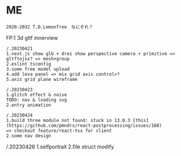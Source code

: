 # ME

```
2020-2032 T.D.LemonTree　なにそれ？
```

FP.1 3d gltf innerview

```
/.20230421 
1.next.js show glb + drei show perspective camera + primitive => gltftojsx? => mesh+group
2.eslint tsconfig
3.some free model upload
4.add leva panel => mix grid axis control>?
5.axis grid plane wireframe

/.20230423
1.glitch effect & noise
TODO: nav & loading svg
2.entry animation

/.20230424
1.build three module not found: stuck in 13.0.3 [this](https://github.com/pmndrs/react-postprocessing/issues/168)
=> checkout feature/react-tsx for client
2.some nav design
```

/.20230426
1.selfportrait
2.file struct modify